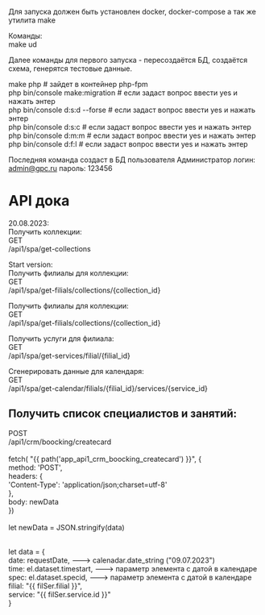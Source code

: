 Для запуска должен быть установлен docker, docker-compose а так же утилита make

Команды: <br>
make ud <br>

<p>Далее команды для первого запуска - пересоздаётся БД, создаётся схема, генерятся тестовые данные.</p>
make php # зайдет в контейнер php-fpm <br>
php bin/console make:migration # если задаст вопрос ввести yes и нажать энтер <br>
php bin/console d:s:d --forse  # если задаст вопрос ввести yes и нажать энтер <br>
php bin/console d:s:c  # если задаст вопрос ввести yes и нажать энтер <br>
php bin/console d:m:m  # если задаст вопрос ввести yes и нажать энтер <br>
php bin/console d:f:l  # если задаст вопрос ввести yes и нажать энтер <br>

Последняя команда создаст в БД пользователя Администратор
логин: admin@gpc.ru
пароль: 123456


<h1>API дока</h1>
<p>
20.08.2023:<br>
Получить коллекции:<br>
GET <br>
/api1/spa/get-collections
</p>
<p>
Start version:<br>
Получить филиалы для коллекции:<br>
GET <br>
/api1/spa/get-filials/collections/{collection_id}
</p>
<p>
Получить филиалы для коллекции:<br>
GET <br>
/api1/spa/get-filials/collections/{collection_id}
</p>
<p>
Получить услуги для филиала:<br>
GET <br>
/api1/spa/get-services/filial/{filial_id}
</p>
<p>
Сгенерировать данные для календаря:<br>
GET <br>
/api1/spa/get-calendar/filials/{filial_id}/services/{service_id}
</p>

<h2>Получить список специалистов и занятий:</h2>
POST<br>
/api1/crm/boocking/createcard<br>
<br>
fetch( "{{ path('app_api1_crm_boocking_createcard') }}", {<br>
method: 'POST',<br>
headers: {<br>
'Content-Type': 'application/json;charset=utf-8'<br>
},<br>
body: newData <br>
})<br>
<br>
let newData = JSON.stringify(data) <br>
<br>

let data = {<br>
date: requestDate,                  ---> calenadar.date_string  ("09.07.2023")<br>
time: el.dataset.timestart,         ---> параметр элемента с датой в календаре<br>
spec: el.dataset.specid,            ---> параметр элемента с датой в календаре<br>
filial: "{{ filSer.filial }}",<br>
service: "{{ filSer.service.id }}"<br>
}<br>